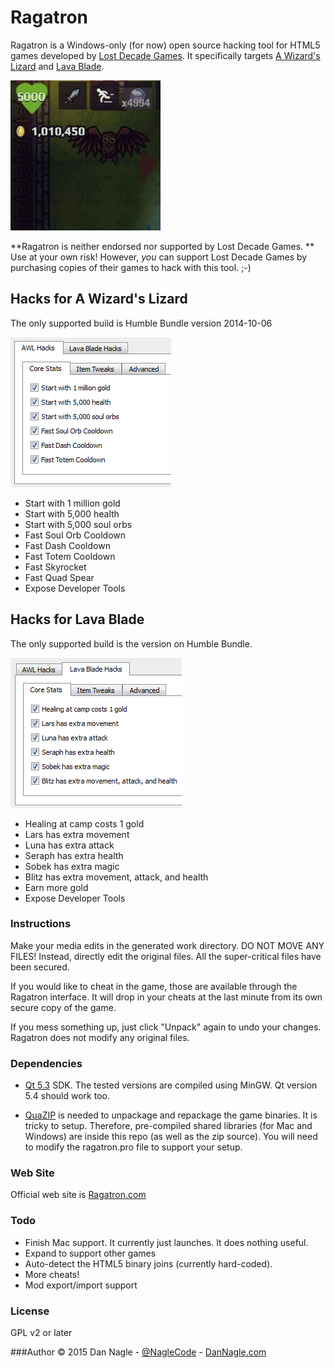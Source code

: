 # Ragatron

Ragatron is a Windows-only (for now) open source hacking tool for HTML5 games developed by [Lost Decade Games](http://www.lostdecadegames.com). It specifically targets [A Wizard's Lizard](http://www.wizardslizard.com) and [Lava Blade](http://www.lavablade.com).

![AWL hack screenshot](hacked_awl_crop.jpg)

**Ragatron is neither endorsed nor supported by Lost Decade Games. ** Use at your own risk! However, *you* can support Lost Decade Games by purchasing copies of their games to hack with this tool. ;-)

## Hacks for A Wizard's Lizard
The only supported build is Humble Bundle version 2014-10-06

![Ragatron AWL hack](ragatron_screenshot_awl.png)

- Start with 1 million gold
- Start with 5,000 health
- Start with 5,000 soul orbs
- Fast Soul Orb Cooldown
- Fast Dash Cooldown
- Fast Totem Cooldown
- Fast Skyrocket
- Fast Quad Spear
- Expose Developer Tools

## Hacks for Lava Blade
The only supported build is the version on Humble Bundle.

![Ragatron Lava Blade hack](ragatron_screenshot_lavablade.png)

- Healing at camp costs 1 gold
- Lars has extra movement
- Luna has extra attack
- Seraph has extra health
- Sobek has extra magic
- Blitz has extra movement, attack, and health
- Earn more gold
- Expose Developer Tools

### Instructions


Make your media edits in the generated work directory. DO NOT MOVE ANY FILES! Instead, directly edit the original files.  All the super-critical files have been secured.

If you would like to cheat in the game, those are available through the Ragatron interface. It will drop in your cheats at the last minute from its own secure copy of the game.

If you mess something up, just click "Unpack" again to undo your changes. Ragatron does not modify any original files.


### Dependencies

- [Qt 5.3](http://www.qt.io/) SDK. The tested versions are compiled using MinGW. Qt version 5.4 should work too.

- [QuaZIP](http://quazip.sourceforge.net/) is needed to unpackage and repackage the game binaries. It is tricky to setup. Therefore, pre-compiled shared libraries (for Mac and Windows) are inside this repo (as well as the zip source). You will need to modify the ragatron.pro file to support your setup.

### Web Site

Official web site is [Ragatron.com](http://ragatron.com/)


### Todo

- Finish Mac support. It currently just launches. It does nothing useful.
- Expand to support other games
- Auto-detect the HTML5 binary joins (currently hard-coded).
- More cheats!
- Mod export/import support


### License

GPL v2 or later


###Author
&copy; 2015 Dan Nagle -  [@NagleCode](http://twitter.com/NagleCode) - [DanNagle.com](http://DanNagle.com)
